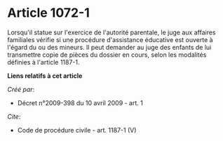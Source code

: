# Article 1072-1

Lorsqu'il statue sur l'exercice de l'autorité parentale, le juge aux affaires familiales vérifie si une procédure
d'assistance éducative est ouverte à l'égard du ou des mineurs. Il peut demander au juge des enfants de lui transmettre copie
de pièces du dossier en cours, selon les modalités définies à l'article 1187-1.

**Liens relatifs à cet article**

_Créé par_:

  - Décret n°2009-398 du 10 avril 2009 - art. 1

_Cite_:

  - Code de procédure civile - art. 1187-1 (V)

